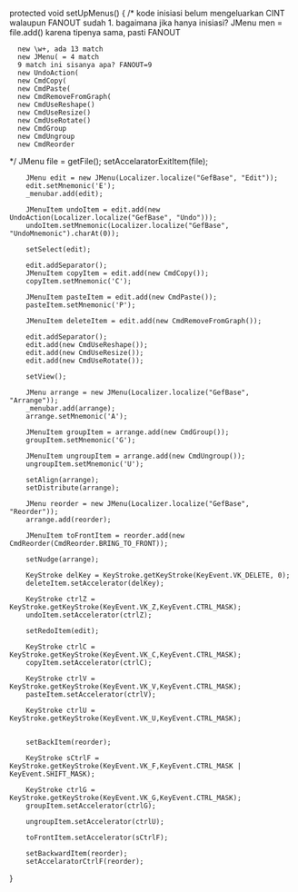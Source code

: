 protected void setUpMenus() {
/*
      kode inisiasi belum mengeluarkan CINT walaupun FANOUT sudah 1.
      bagaimana jika hanya inisiasi?
      JMenu men = file.add()
      karena tipenya sama, pasti FANOUT

      new \w+, ada 13 match
      new JMenu( = 4 match      
      9 match ini sisanya apa? FANOUT=9
      new UndoAction(
      new CmdCopy(
      new CmdPaste(
      new CmdRemoveFromGraph(
      new CmdUseReshape()
      new CmdUseResize()
      new CmdUseRotate()
      new CmdGroup
      new CmdUngroup
      new CmdReorder
*/
        JMenu file = getFile();
        setAccelaratorExitItem(file);

        JMenu edit = new JMenu(Localizer.localize("GefBase", "Edit"));
        edit.setMnemonic('E');
        _menubar.add(edit);

        JMenuItem undoItem = edit.add(new UndoAction(Localizer.localize("GefBase", "Undo")));
        undoItem.setMnemonic(Localizer.localize("GefBase", "UndoMnemonic").charAt(0));

        setSelect(edit);

        edit.addSeparator();
        JMenuItem copyItem = edit.add(new CmdCopy());
        copyItem.setMnemonic('C');

        JMenuItem pasteItem = edit.add(new CmdPaste());
        pasteItem.setMnemonic('P');

        JMenuItem deleteItem = edit.add(new CmdRemoveFromGraph());

        edit.addSeparator();
        edit.add(new CmdUseReshape());
        edit.add(new CmdUseResize());
        edit.add(new CmdUseRotate());

        setView();

        JMenu arrange = new JMenu(Localizer.localize("GefBase", "Arrange"));
        _menubar.add(arrange);
        arrange.setMnemonic('A');

        JMenuItem groupItem = arrange.add(new CmdGroup());
        groupItem.setMnemonic('G');

        JMenuItem ungroupItem = arrange.add(new CmdUngroup());
        ungroupItem.setMnemonic('U');

        setAlign(arrange);
        setDistribute(arrange);

        JMenu reorder = new JMenu(Localizer.localize("GefBase", "Reorder"));
        arrange.add(reorder);

        JMenuItem toFrontItem = reorder.add(new CmdReorder(CmdReorder.BRING_TO_FRONT));

        setNudge(arrange);

        KeyStroke delKey = KeyStroke.getKeyStroke(KeyEvent.VK_DELETE, 0);
        deleteItem.setAccelerator(delKey);

        KeyStroke ctrlZ = KeyStroke.getKeyStroke(KeyEvent.VK_Z,KeyEvent.CTRL_MASK);
        undoItem.setAccelerator(ctrlZ);

        setRedoItem(edit);

        KeyStroke ctrlC = KeyStroke.getKeyStroke(KeyEvent.VK_C,KeyEvent.CTRL_MASK);
        copyItem.setAccelerator(ctrlC);

        KeyStroke ctrlV = KeyStroke.getKeyStroke(KeyEvent.VK_V,KeyEvent.CTRL_MASK);
        pasteItem.setAccelerator(ctrlV);

        KeyStroke ctrlU = KeyStroke.getKeyStroke(KeyEvent.VK_U,KeyEvent.CTRL_MASK);


        setBackItem(reorder);

        KeyStroke sCtrlF = KeyStroke.getKeyStroke(KeyEvent.VK_F,KeyEvent.CTRL_MASK | KeyEvent.SHIFT_MASK);

        KeyStroke ctrlG = KeyStroke.getKeyStroke(KeyEvent.VK_G,KeyEvent.CTRL_MASK);
        groupItem.setAccelerator(ctrlG);

        ungroupItem.setAccelerator(ctrlU);

        toFrontItem.setAccelerator(sCtrlF);

        setBackwardItem(reorder);
        setAccelaratorCtrlF(reorder);
}